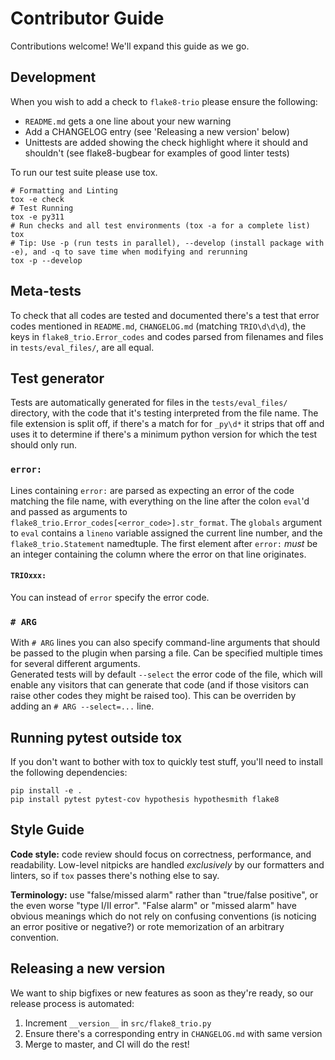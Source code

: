 # Contributor Guide

Contributions welcome!  We'll expand this guide as we go.


## Development

When you wish to add a check to `flake8-trio` please ensure the following:

- `README.md` gets a one line about your new warning
- Add a CHANGELOG entry (see 'Releasing a new version' below)
- Unittests are added showing the check highlight where it should and shouldn't
  (see flake8-bugbear for examples of good linter tests)

To run our test suite please use tox.

```console
# Formatting and Linting
tox -e check
# Test Running
tox -e py311
# Run checks and all test environments (tox -a for a complete list)
tox
# Tip: Use -p (run tests in parallel), --develop (install package with -e), and -q to save time when modifying and rerunning
tox -p --develop
```

## Meta-tests
To check that all codes are tested and documented there's a test that error codes mentioned in `README.md`, `CHANGELOG.md` (matching `TRIO\d\d\d`), the keys in `flake8_trio.Error_codes` and codes parsed from filenames and files in `tests/eval_files/`, are all equal.

## Test generator
Tests are automatically generated for files in the `tests/eval_files/` directory, with the code that it's testing interpreted from the file name. The file extension is split off, if there's a match for for `_py\d*` it strips that off and uses it to determine if there's a minimum python version for which the test should only run.

### `error:`
Lines containing `error:` are parsed as expecting an error of the code matching the file name, with everything on the line after the colon `eval`'d and passed as arguments to `flake8_trio.Error_codes[<error_code>].str_format`. The `globals` argument to `eval` contains a `lineno` variable assigned the current line number, and the `flake8_trio.Statement` namedtuple. The first element after `error:` *must* be an integer containing the column where the error on that line originates.
#### `TRIOxxx:`
You can instead of `error` specify the error code.

### `# ARG`
With `# ARG` lines you can also specify command-line arguments that should be passed to the plugin when parsing a file. Can be specified multiple times for several different arguments.  
Generated tests will by default `--select` the error code of the file, which will enable any visitors that can generate that code (and if those visitors can raise other codes they might be raised too). This can be overriden by adding an `# ARG --select=...` line.

## Running pytest outside tox
If you don't want to bother with tox to quickly test stuff, you'll need to install the following dependencies:
```
pip install -e .
pip install pytest pytest-cov hypothesis hypothesmith flake8
```

## Style Guide

**Code style:** code review should focus on correctness, performance, and readability.
Low-level nitpicks are handled *exclusively* by our formatters and linters, so if
`tox` passes there's nothing else to say.

**Terminology:** use "false/missed alarm" rather than "true/false positive", or the
even worse "type I/II error".  "False alarm" or "missed alarm" have obvious meanings
which do not rely on confusing conventions (is noticing an error positive or negative?)
or rote memorization of an arbitrary convention.


## Releasing a new version
We want to ship bigfixes or new features as soon as they're ready,
so our release process is automated:

1. Increment `__version__` in `src/flake8_trio.py`
2. Ensure there's a corresponding entry in `CHANGELOG.md` with same version
3. Merge to master, and CI will do the rest!
